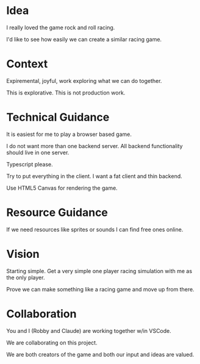 # Idea

I really loved the game rock and roll racing.

I'd like to see how easily we can create a similar racing game.

# Context

Expiremental, joyful, work exploring what we can do together.

This is explorative. This is not production work.

# Technical Guidance

It is easiest for me to play a browser based game.

I do not want more than one backend server. All backend functionality should live in one server.

Typescript please.

Try to put everything in the client. I want a fat client and thin backend.

Use HTML5 Canvas for rendering the game.

# Resource Guidance

If we need resources like sprites or sounds I can find free ones online.

# Vision

Starting simple. Get a very simple one player racing simulation with me as the only player.

Prove we can make something like a racing game and move up from there.

# Collaboration

You and I (Robby and Claude) are working together w/in VSCode.

We are collaborating on this project.

We are both creators of the game and both our input and ideas are valued.